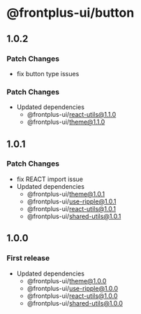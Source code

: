 # @frontplus-ui/button

## 1.0.2

### Patch Changes

- fix button type issues

### Patch Changes

- Updated dependencies
  - @frontplus-ui/react-utils@1.1.0
  - @frontplus-ui/theme@1.1.0

## 1.0.1

### Patch Changes

- fix REACT import issue
- Updated dependencies
  - @frontplus-ui/theme@1.0.1
  - @frontplus-ui/use-ripple@1.0.1
  - @frontplus-ui/react-utils@1.0.1
  - @frontplus-ui/shared-utils@1.0.1

## 1.0.0

### First release

- Updated dependencies
  - @frontplus-ui/theme@1.0.0
  - @frontplus-ui/use-ripple@1.0.0
  - @frontplus-ui/react-utils@1.0.0
  - @frontplus-ui/shared-utils@1.0.0
